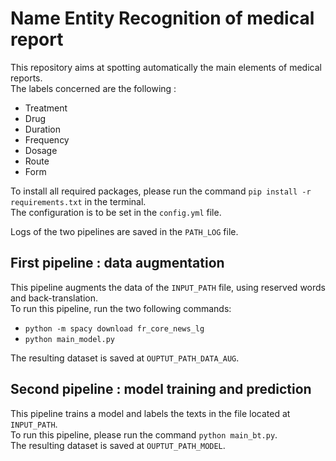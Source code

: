 # Name Entity Recognition of medical report
This repository aims at spotting automatically the main elements of medical reports.  
The labels concerned are the following :
- Treatment
- Drug
- Duration
- Frequency
- Dosage
- Route
- Form
  
To install all required packages, please run the command `pip install -r requirements.txt` in the terminal.  
The configuration is to be set in the `config.yml` file.  
  
Logs of the two pipelines are saved in the `PATH_LOG` file.    
  
## First pipeline : data augmentation
This pipeline augments the data of the `INPUT_PATH` file, using reserved words and back-translation.  
To run this pipeline, run the two following commands:  
- `python -m spacy download fr_core_news_lg`  
- `python main_model.py`  
  
The resulting dataset is saved at `OUPTUT_PATH_DATA_AUG`.  
  
## Second pipeline : model training and prediction
This pipeline trains a model and labels the texts in the file located at `INPUT_PATH`.  
To run this pipeline, please run the command `python main_bt.py`.  
The resulting dataset is saved at `OUPTUT_PATH_MODEL`.
